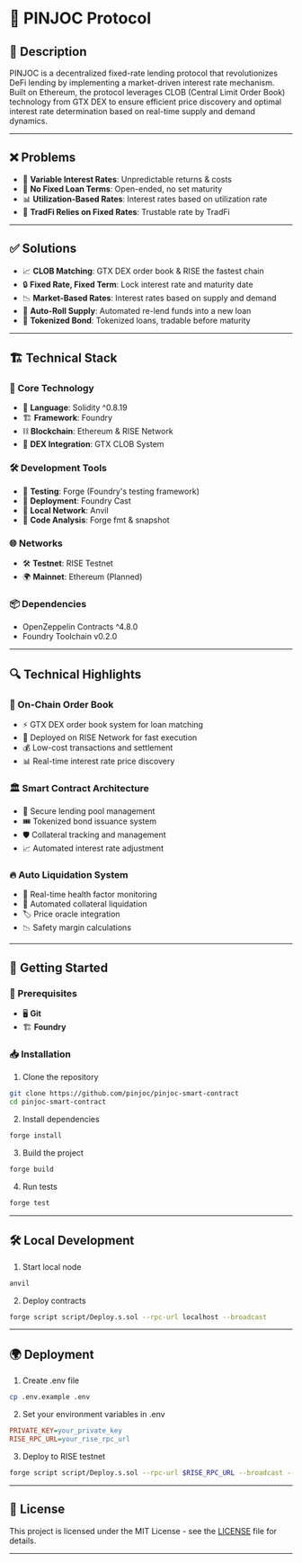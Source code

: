 # 🚀 PINJOC Protocol

## 📜 Description

PINJOC is a decentralized fixed-rate lending protocol that revolutionizes DeFi lending by implementing a market-driven interest rate mechanism. Built on Ethereum, the protocol leverages CLOB (Central Limit Order Book) technology from GTX DEX to ensure efficient price discovery and optimal interest rate determination based on real-time supply and demand dynamics.

---

## ❌ Problems

- 🔄 **Variable Interest Rates**: Unpredictable returns & costs
- 📅 **No Fixed Loan Terms**: Open-ended, no set maturity
- 📊 **Utilization-Based Rates**: Interest rates based on utilization rate
- 🏦 **TradFi Relies on Fixed Rates**: Trustable rate by TradFi

---

## ✅ Solutions

- 📈 **CLOB Matching**: GTX DEX order book & RISE the fastest chain
- 🔒 **Fixed Rate, Fixed Term**: Lock interest rate and maturity date
- 📉 **Market-Based Rates**: Interest rates based on supply and demand
- 🔄 **Auto-Roll Supply**: Automated re-lend funds into a new loan
- 🎫 **Tokenized Bond**: Tokenized loans, tradable before maturity

---

## 🏗 Technical Stack

### 🔧 Core Technology
- 📝 **Language**: Solidity ^0.8.19
- 🏗 **Framework**: Foundry
- ⛓ **Blockchain**: Ethereum & RISE Network
- 💱 **DEX Integration**: GTX CLOB System

### 🛠 Development Tools
- 🧪 **Testing**: Forge (Foundry's testing framework)
- 🚀 **Deployment**: Foundry Cast
- 🔗 **Local Network**: Anvil
- 🧐 **Code Analysis**: Forge fmt & snapshot

### 🌐 Networks
- 🛠 **Testnet**: RISE Testnet
- 🌍 **Mainnet**: Ethereum (Planned)

### 📦 Dependencies
- OpenZeppelin Contracts ^4.8.0
- Foundry Toolchain v0.2.0

---

## 🔍 Technical Highlights

### 📑 On-Chain Order Book
- ⚡ GTX DEX order book system for loan matching
- 🚀 Deployed on RISE Network for fast execution
- 💰 Low-cost transactions and settlement
- 📊 Real-time interest rate price discovery

### 🏛 Smart Contract Architecture
- 🏦 Secure lending pool management
- 🎟 Tokenized bond issuance system
- 🛡 Collateral tracking and management
- 📈 Automated interest rate adjustment

### 🔥 Auto Liquidation System
- 📡 Real-time health factor monitoring
- 🛑 Automated collateral liquidation
- 🏷 Price oracle integration
- 📉 Safety margin calculations

---

## 🚀 Getting Started

### 📌 Prerequisites
- 🖥 **Git**
- 🏗 **Foundry**

### 📥 Installation

1. Clone the repository
```bash
git clone https://github.com/pinjoc/pinjoc-smart-contract
cd pinjoc-smart-contract
```

2. Install dependencies
```bash
forge install
```

3. Build the project
```bash
forge build
```

4. Run tests
```bash
forge test
```

---

## 🛠 Local Development

1. Start local node
```bash
anvil
```

2. Deploy contracts
```bash
forge script script/Deploy.s.sol --rpc-url localhost --broadcast
```

---

## 🌍 Deployment

1. Create .env file
```bash
cp .env.example .env
```

2. Set your environment variables in .env
```ini
PRIVATE_KEY=your_private_key
RISE_RPC_URL=your_rise_rpc_url
```

3. Deploy to RISE testnet
```bash
forge script script/Deploy.s.sol --rpc-url $RISE_RPC_URL --broadcast --private-key $PRIVATE_KEY
```

---

## 📝 License

This project is licensed under the MIT License - see the [LICENSE](LICENSE) file for details.

---
